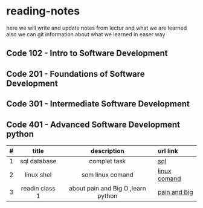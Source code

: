 # reading-notes

here we will write and update notes from lectur and what we are learned 
also we can git information about what we learned in easer way 

## Code 102 - Intro to Software Development

## Code 201 - Foundations of Software Development

## Code 301 - Intermediate Software Development

## Code 401 - Advanced Software Development python

| #| title | description  | url link |
|-:|:-----:|:------------:|:---------|
|1 |sql database | complet task | [sql](https://github.com/AbdelrahmanElatrash/reading-notes/tree/main/sql_database)|
|2 |linux shel| som linux comand| [linux comand](https://github.com/AbdelrahmanElatrash/reading-notes/tree/main/terminal_comand)|
|3 |readin class 1|about pain and Big O ,learn python|[pain and Big](https://github.com/AbdelrahmanElatrash/reading-notes/tree/main/Reading_class_1)|


